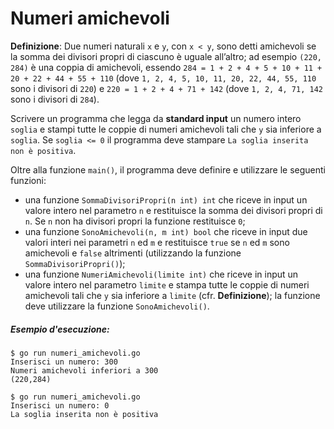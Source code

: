 # Numeri amichevoli

**Definizione**: Due numeri naturali `x` e `y`, con `x < y`, sono detti amichevoli se la somma dei divisori propri di ciascuno è uguale
all’altro; ad esempio `(220, 284)` è una coppia di amichevoli, essendo `284 = 1 + 2 + 4 + 5 + 10 + 11 + 20 + 22 + 44 + 55 + 110` (dove `1, 2, 4, 5, 10, 11, 20, 22, 44, 55, 110` sono i divisori di `220`) e `220 = 1 + 2 + 4 + 71 + 142` (dove `1, 2, 4, 71, 142` sono i divisori di `284`).

Scrivere un programma che legga da **standard input** un numero intero `soglia` e stampi tutte le coppie di numeri amichevoli tali che `y` sia inferiore a `soglia`.
Se `soglia <= 0` il programma deve stampare `La soglia inserita non è positiva`.

Oltre alla funzione `main()`, il programma deve definire e utilizzare le seguenti funzioni:
* una funzione `SommaDivisoriPropri(n int) int` che riceve in input un valore intero nel parametro `n` e restituisce la somma dei divisori propri di `n`. Se `n` non ha divisori propri la funzione restituisce `0`;
* una funzione `SonoAmichevoli(n, m int) bool` che riceve in input due valori interi nei parametri `n` ed `m` e restituisce `true` se `n` ed `m` sono amichevoli e `false` altrimenti (utilizzando la funzione `SommaDivisoriPropri()`);
* una funzione `NumeriAmichevoli(limite int)` che riceve in input un valore intero nel parametro `limite` e stampa tutte le coppie di numeri amichevoli tali che `y` sia inferiore a `limite` (cfr. **Definizione**); la funzione deve utilizzare la funzione `SonoAmichevoli()`.

##### Esempio d'esecuzione:

```text
$ go run numeri_amichevoli.go
Inserisci un numero: 300
Numeri amichevoli inferiori a 300
(220,284) 

$ go run numeri_amichevoli.go
Inserisci un numero: 0
La soglia inserita non è positiva
```
